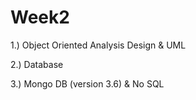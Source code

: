 # Week2

1.) Object Oriented Analysis Design & UML

2.) Database

3.) Mongo DB (version 3.6) & No SQL
